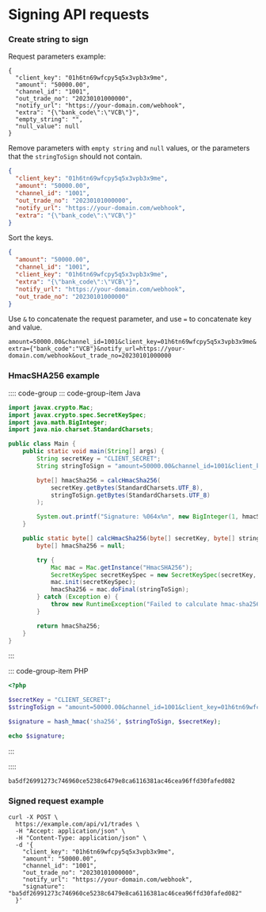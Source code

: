 # Signing API requests

### Create string to sign

Request parameters example:

```json{8-9}
{
  "client_key": "01h6tn69wfcpy5q5x3vpb3x9me",
  "amount": "50000.00",
  "channel_id": "1001",
  "out_trade_no": "20230101000000",
  "notify_url": "https://your-domain.com/webhook",
  "extra": "{\"bank_code\":\"VCB\"}",
  "empty_string": "",
  "null_value": null
}
```

Remove parameters with `empty string` and `null` values, or the parameters that the `stringToSign` should not contain.

```json
{
  "client_key": "01h6tn69wfcpy5q5x3vpb3x9me",
  "amount": "50000.00",
  "channel_id": "1001",
  "out_trade_no": "20230101000000",
  "notify_url": "https://your-domain.com/webhook",
  "extra": "{\"bank_code\":\"VCB\"}"
}
```

Sort the keys.

```json
{
  "amount": "50000.00",
  "channel_id": "1001",
  "client_key": "01h6tn69wfcpy5q5x3vpb3x9me",
  "extra": "{\"bank_code\":\"VCB\"}",
  "notify_url": "https://your-domain.com/webhook",
  "out_trade_no": "20230101000000"
}
```

Use `&` to concatenate the request parameter, and use `=` to concatenate key and value.

`
amount=50000.00&channel_id=1001&client_key=01h6tn69wfcpy5q5x3vpb3x9me&extra={"bank_code":"VCB"}&notify_url=https://your-domain.com/webhook&out_trade_no=20230101000000
`

### HmacSHA256 example

:::: code-group
::: code-group-item Java
```java
import javax.crypto.Mac;
import javax.crypto.spec.SecretKeySpec;
import java.math.BigInteger;
import java.nio.charset.StandardCharsets;

public class Main {
    public static void main(String[] args) {
        String secretKey = "CLIENT_SECRET";
        String stringToSign = "amount=50000.00&channel_id=1001&client_key=01h6tn69wfcpy5q5x3vpb3x9me&notify_url=https://your-domain.com/webhook&out_trade_no=20230101000000";

        byte[] hmacSha256 = calcHmacSha256(
            secretKey.getBytes(StandardCharsets.UTF_8),
            stringToSign.getBytes(StandardCharsets.UTF_8)
        );

        System.out.printf("Signature: %064x%n", new BigInteger(1, hmacSha256));
    }

    public static byte[] calcHmacSha256(byte[] secretKey, byte[] stringToSign) {
        byte[] hmacSha256 = null;

        try {
            Mac mac = Mac.getInstance("HmacSHA256");
            SecretKeySpec secretKeySpec = new SecretKeySpec(secretKey, "HmacSHA256");
            mac.init(secretKeySpec);
            hmacSha256 = mac.doFinal(stringToSign);
        } catch (Exception e) {
            throw new RuntimeException("Failed to calculate hmac-sha256", e);
        }

        return hmacSha256;
    }
}
```
:::

::: code-group-item PHP
```php
<?php

$secretKey = "CLIENT_SECRET";
$stringToSign = "amount=50000.00&channel_id=1001&client_key=01h6tn69wfcpy5q5x3vpb3x9me&notify_url=https://your-domain.com/webhook&out_trade_no=20230101000000";

$signature = hash_hmac('sha256', $stringToSign, $secretKey);

echo $signature;
```
:::

::::

`ba5df26991273c746960ce5238c6479e8ca6116381ac46cea96ffd30fafed082`

### Signed request example

```shell
curl -X POST \
  https://example.com/api/v1/trades \
  -H "Accept: application/json" \
  -H "Content-Type: application/json" \
  -d '{
    "client_key": "01h6tn69wfcpy5q5x3vpb3x9me",
    "amount": "50000.00",
    "channel_id": "1001",
    "out_trade_no": "20230101000000",
    "notify_url": "https://your-domain.com/webhook",
    "signature": "ba5df26991273c746960ce5238c6479e8ca6116381ac46cea96ffd30fafed082"
  }'
```

